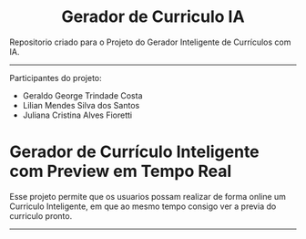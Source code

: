 <h1 align="center">Gerador de Curriculo IA </h1>

Repositorio criado para o Projeto do Gerador Inteligente de Currículos com IA.
______________________________________________________________________________________________


Participantes do projeto:
* Geraldo George Trindade Costa 
* Lilian Mendes Silva dos Santos 
* Juliana Cristina Alves Fioretti

# Gerador de Currículo Inteligente com Preview em Tempo Real

Esse projeto permite que os usuarios possam realizar de forma online um Curriculo Inteligente, em que ao mesmo tempo consigo ver a previa do curriculo pronto.

____________________________________________________________________________________________


